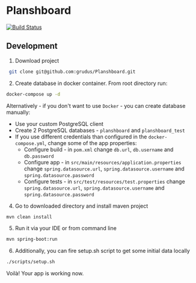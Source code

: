 # Planshboard

[![Build Status](https://travis-ci.com/grudus/Planshboard.svg?token=8nz31z85vuxVtzp5khqC&branch=master)](https://travis-ci.com/grudus/Planshboard)

## Development

1. Download project
```bash
 git clone git@github.com:grudus/Planshboard.git 
```

2. Create database in docker container. From root directory run:
```bash
docker-compose up -d
```

Alternatively - if you don't want to use `Docker` - you can create database manually:
 
* Use your custom PostgreSQL client
* Create 2 PostgreSQL databases - `planshboard` and `planshboard_test`
* If you use different credentials than configured in the `docker-compose.yml`, change some of the app properties:
    * Configure build - in `pom.xml` change `db.url`, `db.username` and `db.password` 
    * Configure app - in `src/main/resources/application.properties` change `spring.datasource.url`, `spring.datasource.username` and `spring.datasource.password` 
    * Configure tests - in `src/test/resources/test.properties` change `spring.datasource.url`, `spring.datasource.username` and `spring.datasource.password` 

4. Go to downloaded directory and install maven project 
```bash
mvn clean install
```

5. Run it via your IDE or from command line
```bash
mvn spring-boot:run
```
6. Additionally, you can fire setup.sh script to get some initial data locally
```bash
./scripts/setup.sh
```

Voilà! Your app is working now.
